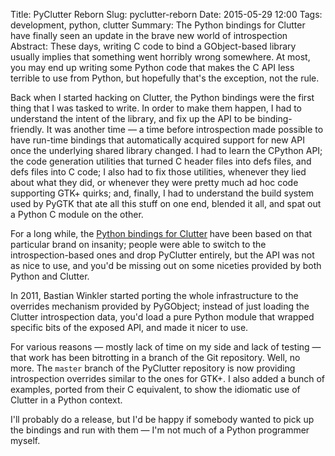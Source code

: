 Title: PyClutter Reborn 
Slug: pyclutter-reborn 
Date: 2015-05-29 12:00
Tags: development, python, clutter
Summary: The Python bindings for Clutter have finally seen an update in the brave new world of introspection
Abstract: These days, writing C code to bind a GObject-based library usually implies that something went horribly wrong somewhere. At most, you may end up writing some Python code that makes the C API less terrible to use from Python, but hopefully that's the exception, not the rule.

Back when I started hacking on Clutter, the Python bindings were the first
thing that I was tasked to write. In order to make them happen, I had to
understand the intent of the library, and fix up the API to be
binding-friendly. It was another time — a time before introspection made
possible to have run-time bindings that automatically acquired support for
new API once the underlying shared library changed. I had to learn the
CPython API; the code generation utilities that turned C header files into
defs files, and defs files into C code; I also had to fix those utilities,
whenever they lied about what they did, or whenever they were pretty much ad
hoc code supporting GTK+ quirks; and, finally, I had to understand the build
system used by PyGTK that ate all this stuff on one end, blended it all, and
spat out a Python C module on the other.

For a long while, the [Python bindings for Clutter][pyclutter] have been
based on that particular brand on insanity; people were able to switch to
the introspection-based ones and drop PyClutter entirely, but the API was
not as nice to use, and you'd be missing out on some niceties provided by
both Python and Clutter.

In 2011, Bastian Winkler started porting the whole infrastructure to the
overrides mechanism provided by PyGObject; instead of just loading the
Clutter introspection data, you'd load a pure Python module that wrapped
specific bits of the exposed API, and made it nicer to use.

For various reasons — mostly lack of time on my side and lack of testing —
that work has been bitrotting in a branch of the Git repository. Well, no
more. The `master` branch of the PyClutter repository is now providing
introspection overrides similar to the ones for GTK+. I also added a bunch
of examples, ported from their C equivalent, to show the idiomatic use of
Clutter in a Python context.

I'll probably do a release, but I'd be happy if somebody wanted to pick up
the bindings and run with them — I'm not much of a Python programmer myself.

[pyclutter]: https://git.gnome.org/browse/pyclutter
